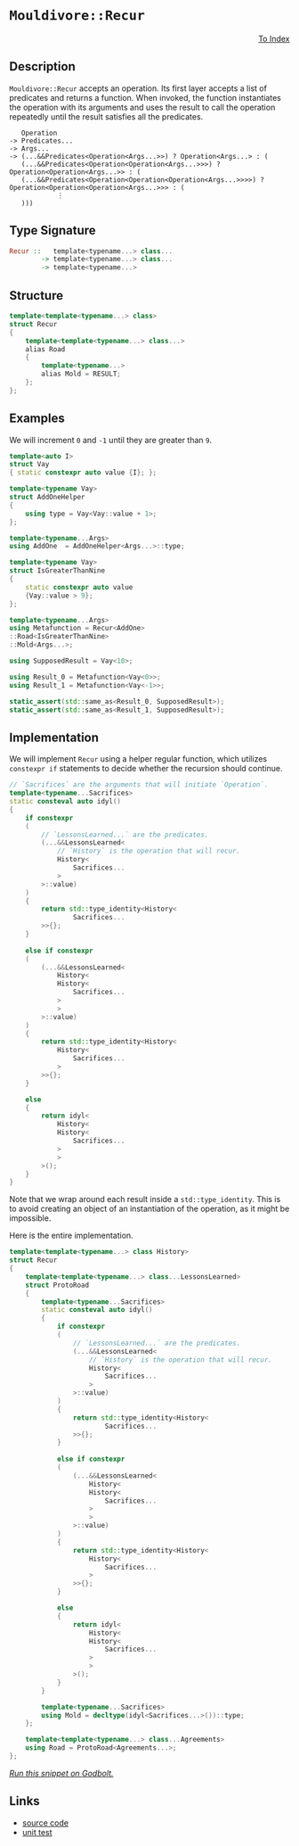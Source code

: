 <!-- Copyright 2024 Feng Mofan
SPDX-License-Identifier: Apache-2.0 -->

# `Mouldivore::Recur`

<p style='text-align: right;'><a href="../../../index.md#algorithms">To Index</a></p>

## Description

`Mouldivore::Recur` accepts an operation.
Its first layer accepts a list of predicates and returns a function.
When invoked, the function instantiates the operation with its arguments and uses the result to call the operation repeatedly until the result satisfies all the predicates.

<pre><code>   Operation
-> Predicates...
-> Args...
-> (...&&Predicates&lt;Operation&lt;Args...&gt;&gt;) ? Operation&lt;Args...&gt; : (
   (...&&Predicates&lt;Operation&lt;Operation&lt;Args...&gt;&gt;&gt;) ? Operation&lt;Operation&lt;Args...&gt;&gt; : (
   (...&&Predicates&lt;Operation&lt;Operation&lt;Operation&lt;Args...&gt;&gt;&gt;&gt;) ? Operation&lt;Operation&lt;Operation&lt;Args...&gt;&gt;&gt; : (
            &vellip;
   )))</code></pre>

## Type Signature

```Haskell
Recur ::   template<typename...> class...
        -> template<typename...> class...
        -> template<typename...>
```

## Structure

```C++
template<template<typename...> class>
struct Recur
{
    template<template<typename...> class...>
    alias Road
    {
        template<typename...>
        alias Mold = RESULT;
    };
};
```

## Examples

We will increment `0` and `-1` until they are greater than `9`.

```C++
template<auto I>
struct Vay
{ static constexpr auto value {I}; };

template<typename Vay>
struct AddOneHelper
{
    using type = Vay<Vay::value + 1>;
};

template<typename...Args>
using AddOne  = AddOneHelper<Args...>::type;

template<typename Vay>
struct IsGreaterThanNine
{
    static constexpr auto value
    {Vay::value > 9};
};

template<typename...Args>
using Metafunction = Recur<AddOne>
::Road<IsGreaterThanNine>
::Mold<Args...>;

using SupposedResult = Vay<10>;

using Result_0 = Metafunction<Vay<0>>;
using Result_1 = Metafunction<Vay<-1>>;

static_assert(std::same_as<Result_0, SupposedResult>);
static_assert(std::same_as<Result_1, SupposedResult>);
```

## Implementation

We will implement `Recur` using a helper regular function, which utilizes `constexpr if` statements to decide whether the recursion should continue.

```C++
// `Sacrifices` are the arguments that will initiate `Operation`.
template<typename...Sacrifices>
static consteval auto idyl()
{
    if constexpr 
    (
        // `LessonsLearned...` are the predicates.
        (...&&LessonsLearned<
            // `History` is the operation that will recur.
            History<
                Sacrifices...
            >
        >::value)
    )
    {
        return std::type_identity<History<
                Sacrifices...
        >>{};
    }
    
    else if constexpr 
    (
        (...&&LessonsLearned<
            History<
            History<
                Sacrifices...
            >
            >
        >::value)
    )
    {
        return std::type_identity<History<
            History<
                Sacrifices...
            >
        >>{};
    }

    else
    {
        return idyl<
            History<
            History<
                Sacrifices...
            >
            >
        >();
    }
}
```

Note that we wrap around each result inside a `std::type_identity`.
This is to avoid creating an object of an instantiation of the operation, as it might be impossible.

Here is the entire implementation.

```C++
template<template<typename...> class History>
struct Recur
{
    template<template<typename...> class...LessonsLearned>
    struct ProtoRoad
    {
        template<typename...Sacrifices>
        static consteval auto idyl()
        {
            if constexpr 
            (
                // `LessonsLearned...` are the predicates.
                (...&&LessonsLearned<
                    // `History` is the operation that will recur.
                    History<
                        Sacrifices...
                    >
                >::value)
            )
            {
                return std::type_identity<History<
                        Sacrifices...
                >>{};
            }
            
            else if constexpr 
            (
                (...&&LessonsLearned<
                    History<
                    History<
                        Sacrifices...
                    >
                    >
                >::value)
            )
            {
                return std::type_identity<History<
                    History<
                        Sacrifices...
                    >
                >>{};
            }

            else
            {
                return idyl<
                    History<
                    History<
                        Sacrifices...
                    >
                    >
                >();
            }
        }

        template<typename...Sacrifices>
        using Mold = decltype(idyl<Sacrifices...>())::type;
    };

    template<template<typename...> class...Agreements>
    using Road = ProtoRoad<Agreements...>;
};
```

[*Run this snippet on Godbolt.*](https://godbolt.org/#z:OYLghAFBqd5QCxAYwPYBMCmBRdBLAF1QCcAaPECAMzwBtMA7AQwFtMQByARg9KtQYEAysib0QXACx8BBAKoBnTAAUAHpwAMvAFYTStJg1DIApACYAQuYukl9ZATwDKjdAGFUtAK4sGIM9KuADJ4DJgAcj4ARpjEIAAcAOykAA6oCoRODB7evv7SaRmOAiFhkSwxcUm2mPbFDEIETMQEOT5%2BATV1WY3NBKUR0bEJyQpNLW15nWN9A%2BWVIwCUtqhexMjsHOYAzKHI3lgA1Cbbbl6OtIQAnifYJhoAgvcPBJgsKQavJ26v75%2BY3wIVxSjFYmAAdJDbod9kwFApDgAJPBjEg3bZ3R5jYheByHABKmGQa2eJkSVkehyph1%2BHyYX1OtP%2BgOBoLYkPB0Nh8I5QUw8IECj5zTC6Fuz2ph2xuIIh2UxFQRHxqCYYsp1LJFIekslTPpAMZrOY7MhQiYyGIeBoGwU4vVOqlTUcyBhgteADcxIcmOdUIc8OgrrQIIsJQ7juSw%2BHqVbXQwxphVCliMd7dHDhAo%2BnJQB6HPHABsGj5AvjwuIoo5JiL3uImBpCHrycw%2BFErwUnLT2apECrZgL5gLJYUgvLou%2BWe7OrzhY0yNRxBuNZRDfrqBBxHpWQb9MOAHc6LRDnXicRO9qp%2BH50RFxOu5eHWaLVa8Daq/eH3aL5%2BMSAQJ7vEwUMPx1YDv3TTVJ27OsCDWBhHXQP8gRBAB9ANGEcIFvmvNE73Ah9H3NS1rX5d98O7cUMUgxIABETi1KcyTokDJSgh1aiUf0qDjBMkxTNidUzFjw17KF%2B0HYdR0wEUWzwgidRw29TgEqdFPRNwVIIp9iNfUioWE7Mv3k1iqIMnVbj/ACvCAzSqTAxjIzMyUYLghCkNZNCsEEa5sJRG91Ns9M1Lk4zCOfEiO308if0xaKIKoqjI1o%2BjAqY0kzI4gEzMgpzqRcit/UDWgQtC4LlNyh0yo0ir020l83yi0KqSMpqWpikMUuy5KQLSx4BL1BkfiNMEOTqiK2p1LwMiMQ4AFlPHQY5thow4sH2ZDMAgAMg2%2BMbdMizkMRDRZ3JBTrwLS7YtSzAaDR%2BN46UGjbjQhKEMRhAweUhB5gDrN4MNtUzwKm0JgAJFVFpOFb5UVVBlVVb4fr%2BthBAOyjruSq70oeHMACp8YJwmiZzZ48YJw4ABV%2BQIBFCZJx4yaJpn8fpp4%2BrMXYGH2Lwjm%2Bc46B8oHScJuaBFhhgrkOOnnlu74fSIQ4AEkv2lPF5oYcWbj68lHS3F00HjV4%2BO9X1Dis%2BtNWVzGLAjOisb6hmRYedB0AAeTCKWCdZ2XDRBF7DgANTEFWCBxPFnbdsJEVqDdSUc4HprBjalpW9XNe%2BIPaEssRrOOSxDi4dG47t67Hh9oa/ZG77iGAQHYpBmaI/d%2BsU8OJuo5j2JEZrtHfxADbzuF8nFYUABxOt9WICmEEMcJQnraWy4e5lfbZetM5DsPZRH8fpNeKeZ4YOewjjhjqRmZ0eKN5MTYV82s01TPs8ApbsEOABOS6MZL7Hy%2BeqvwQPB7l%2BBuYNZqYCaFQLwXN6it0JKeRGLtm5fj/PDMUpwd4T33tPWe88UEgHmrQdBbggG1yrAlUuDxQGHCEF4FIhQWyEgUF4Wgsooaiw1kQCW3wuAaCLg7KhicCT8hYQQFCGhW7gMgdAhwWRvhpy4epPhCU7j20EaDYRzDWEoS4JIiBTAoEwLkacBRAh1IAFpC4qMHliJ0r4UJwiUC0CAYxEIgAUGCBxgM3BMNEeI0gNC6EMPQL41htxQxqIvvYxxsQCAuIIG4jxbAvHfFCWIrgATaH0PSIwkRYSMQRIsBwZYWcOAAFZeB%2BA4FoUgqBOAaUsNYKUqx1gWw5jwUgBBNDFOWAAaxAGUsw4JEgBHiPEMpGh36DI0AWeI2x9CcEkLwFgEgNAaFIFUmpdSOC8AUCAdZXTqnFNIHAWAMBEAgFWAQFI5xyCUDQO8OgsRwhgk4KoeIBZzEFkkIcYAyAXRSHBGYXgLZCAkADHofgggRBiHYFIGQghFAqHUEc0gugMl7k3CkTgPASmcAqRs7ptTOCu3ODc2UqBuLvM%2Bd835/yC6SCBRmDwjz6D8XaYsXghytDLAgEgB5KQnlkAoBAAVQqQDACkGYPgdB957IgFEIlURQjNCuDi3gyrmCLldlEbQRJDkdIeSjAg7taBqtRVgKIXhgBuDELQPZ3BeBYBYIYYA4gLV4BPI4d0/IiWJiJOcTYHTQivFKTUy4URNyLg8FgIloc8ArMdaQH1xAog5Jom8V1lwjDdOWFQAwtcA54EwHuV2ft1UIuEKIcQ8KoXyCUGoIl6L9CupQNYaw%2Bg8BRD2ZAZY656gOvMa4qGphGmWDMFslNlosA9pDF0fVWQXAMHcJ4doehgjz3mMMDJhRMgCEmH4Hd6Q90MDmEMOIGS7ALoEL0CYq68iXtqNeho4x%2BibvPXoGYd7ciHtsK%2Bs9FRt3LBHGsDYEg8XlMqUS7ZhxqVfJ%2BX8gFjKzAZlwGC9l2wuCcs6bm5YjZVTDDnf0yQ2xwTv22IkSQGhJABCLBoMpBZ34LI4Es0gKzMPggLFwWZ794jcbKZILgZTyMFkJai7Zuz9k4aOby85fLLlktuSKsVbKXlsE4M0Fg7pEjmKYB9V1Bd37gi4OCGpoKbwQoyXWmFNbpB1qRY21FuhpWYqYNix1EGCWbN4Ns0l1zziHEpbWLTOm9OwhmlwIzJmJEQBZYKtledthmGw9y458mVOxDuaK1ArLhiae0%2BY8Lkr368Jlaw2I8rFWos1aqitNXtW6v1RWo1GFTXmpqZa61traD2orc6rNmwOueoXT6h1ZnVABteBWkNtQiURqjVcGNg2uWWkTR0lNaalAZpdUYbNoAZN8ALQoItJay2MArdZ6tcK7OyAcyimpzmW05tHVYSwnbu3wD7SkAdnAh0JJHe28dk7YjTt9b2%2BdsjnAQFcAe9dy6AMLCPUULIsOkcnoR9uiH9Rb2tHvb%2Bq9kOX2zHfYBi9f6%2Bio/Jy0DHF7gMtLA1h5jXnoOcGCwVsLBgItRdM6h/AN5EtYa5bh0g%2BGsBxDnaU1j7GjPUcSMJxIiRtg0ckN8jJ3niU7NsFJ1Lsn4DyaueSrLGXiBqc2Jp2lLAFDuhdO6SL4J/hjBBXz8FiErOyBs9dytd2m0gHma59zuKmdQfEySxTFLuLm5%2BZb63Zs7cO9lLFnL8XYiJe2Cl3NJz%2BVJ6FUb7PbL/zIHoShW378ULx4ccQFg3yytysoFVmp9XzUdMbzqvVDhms5eNW1olnWbV2odR0/ru3lukHwF6vAo2/UTeJFNpNM2w28Hm6qpbcbVsVo2%2BmzNu3QYZ/zUwQtxbS3lqTZd2FEgbuIobfdnQvunvGEBzYCNs6vs/Y4DmVxbax0WAnT5qd6Fn9Y6LrQ7LqU4bplAfpo71CU67r1A06fpPqE446U4E7Y7/ok6I5U644/qfpoHgGk7gYrCgZwqebB5bKs6R6HDR425x76hjC87oYC7p4yZ4bSRi6UAQZS7%2BBGbbDbBlITKCZrI8GJCzJiZkGa57IHLC7EaJBApy5cBSDvyy7kZcDJClLbCkE%2BacBC7MHMbAqiGaGa467LApoZDOCSBAA)

## Links

- [source code](../../../../conceptrodon/descend/mouldivore/recur.hpp)
- [unit test](../../../../tests/unit/metafunctions/mouldivore/recur.test.hpp)
